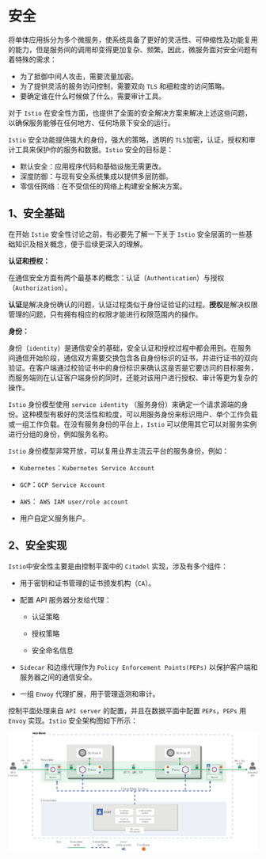 # 安全

将单体应用拆分为多个微服务，使系统具备了更好的灵活性、可伸缩性及功能复用的能力，但是服务间的调用却变得更加复杂、频繁。因此，微服务面对安全问题有着特殊的需求：

* 为了抵御中间人攻击，需要流量加密。
* 为了提供灵活的服务访问控制，需要双向 `TLS` 和细粒度的访问策略。
* 要确定谁在什么时候做了什么，需要审计工具。

对于 `Istio` 在安全性方面，也提供了全面的安全解决方案来解决上述这些问题，以确保服务能够在任何地方、任何场景下安全的运行。

`Istio` 安全功能提供强大的身份，强大的策略，透明的 `TLS`加密，认证，授权和审计工具来保护你的服务和数据。`Istio` 安全的目标是：

* 默认安全：应用程序代码和基础设施无需更改。
* 深度防御：与现有安全系统集成以提供多层防御。
* 零信任网络：在不受信任的网络上构建安全解决方案。

## 1、安全基础

在开始 `Istio` 安全性讨论之前，有必要先了解一下关于 `Istio` 安全层面的一些基础知识及相关概念，便于后续更深入的理解。

**认证和授权：**

在通信安全方面有两个最基本的概念：认证（`Authentication`）与授权（`Authorization`）。

**认证**是解决身份确认的问题，认证过程类似于身份证验证的过程。**授权**是解决权限管理的问题，只有拥有相应的权限才能进行权限范围内的操作。

**身份：**

身份（`identity`）是通信安全的基础，安全认证和授权过程中都会用到。在服务间通信开始阶段，通信双方需要交换包含各自身份标识的证书，并进行证书的双向验证。在客户端通过校验证书中的身份标识来确认这是否是它要访问的目标服务，而服务端则在认证客户端身份的同时，还能对该用户进行授权、审计等更为复杂的操作。

`Istio` 身份模型使用 `service identity` （服务身份）来确定一个请求源端的身份。这种模型有极好的灵活性和粒度，可以用服务身份来标识用户、单个工作负载或一组工作负载。在没有服务身份的平台上，`Istio` 可以使用其它可以对服务实例进行分组的身份，例如服务名称。

`Istio` 身份模型非常开放，可以复用业界主流云平台的服务身份，例如：

* `Kubernetes`：`Kubernetes Service Account`

* `GCP`：`GCP Service Account`

* `AWS`： `AWS IAM user/role account`
* 用户自定义服务账户。

## 2、安全实现

`Istio`中安全性主要是由控制平面中的 `Citadel` 实现，涉及有多个组件：

* 用于密钥和证书管理的证书颁发机构（`CA`）。
* 配置 API 服务器分发给代理：

  * 认证策略

  * 授权策略

  * 安全命名信息

* `Sidecar` 和边缘代理作为 `Policy Enforcement Points(PEPs)` 以保护客户端和服务器之间的通信安全。
* 一组 `Envoy` 代理扩展，用于管理遥测和审计。

控制平面处理来自 `API server` 的配置，并且在数据平面中配置 `PEPs`，`PEPs` 用 `Envoy` 实现。`Istio` 安全架构图如下所示：

![Istio安全架构图](istio-security-architecture.png)